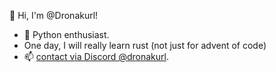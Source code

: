 👋 Hi, I'm @Dronakurl!

- 🐍 Python enthusiast. 
- One day, I will really learn rust (not just for advent of code)
- 📫 [contact via Discord @dronakurl](https://discord.com/users/dronakurl).

<!---
Dronakurl/Dronakurl is a ✨ special ✨ repository because its `README.md` (this file) appears on your GitHub profile.
You can click the Preview link to take a look at your changes.
--->
